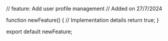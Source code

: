 // feature: Add user profile management
// Added on 27/7/2024

function newFeature() {
  // Implementation details
  return true;
}

export default newFeature;